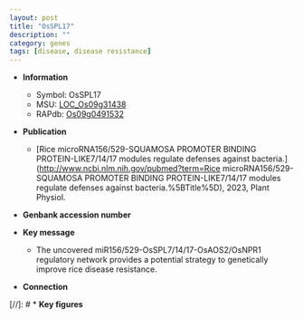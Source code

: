 ```yaml
---
layout: post
title: "OsSPL17"
description: ""
category: genes
tags: [disease, disease resistance]
---
```


* **Information**  
    + Symbol: OsSPL17  
    + MSU: [LOC_Os09g31438](http://rice.uga.edu/cgi-bin/ORF_infopage.cgi?orf=LOC_Os09g31438)  
    + RAPdb: [Os09g0491532](http://rapdb.dna.affrc.go.jp/viewer/gbrowse_details/irgsp1?name=Os09g0491532)  

* **Publication**  
    + [Rice microRNA156/529-SQUAMOSA PROMOTER BINDING PROTEIN-LIKE7/14/17 modules regulate defenses against bacteria.](http://www.ncbi.nlm.nih.gov/pubmed?term=Rice microRNA156/529-SQUAMOSA PROMOTER BINDING PROTEIN-LIKE7/14/17 modules regulate defenses against bacteria.%5BTitle%5D), 2023, Plant Physiol.

* **Genbank accession number**  

* **Key message**  
    + The uncovered miR156/529-OsSPL7/14/17-OsAOS2/OsNPR1 regulatory network provides a potential strategy to genetically improve rice disease resistance.

* **Connection**  

[//]: # * **Key figures**  


